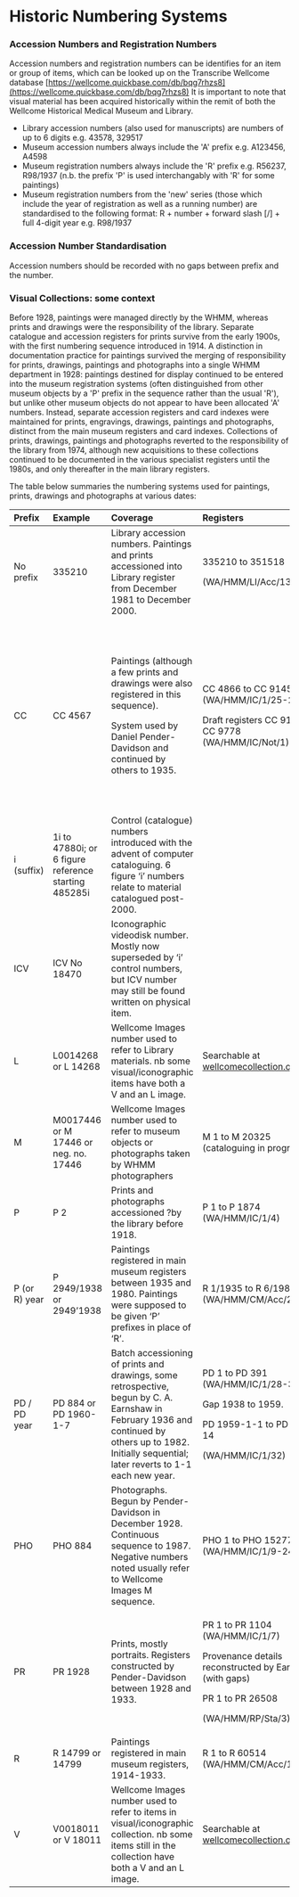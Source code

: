 # Historic Numbering Systems

### Accession Numbers and Registration Numbers

Accession numbers and registration numbers can be identifies for an item or group of items, which can be looked up on the Transcribe Wellcome database [https://wellcome.quickbase.com/db/bqg7rhzs8](https://wellcome.quickbase.com/db/bqg7rhzs8) It is important to note that visual material has been acquired historically within the remit of both the Wellcome Historical Medical Museum and Library. 

* Library accession numbers \(also used for manuscripts\) are numbers of up to 6 digits e.g. 43578, 329517
* Museum accession numbers always include the 'A' prefix e.g. A123456, A4598
* Museum registration numbers always include the 'R' prefix e.g. R56237, R98/1937 \(n.b. the prefix 'P' is used interchangably with 'R' for some paintings\)
* Museum registration numbers from the 'new' series \(those which include the year of registration as well as a running number\) are standardised to the following format: R + number + forward slash  \[/\]  + full 4-digit year e.g. R98/1937

### Accession Number Standardisation

Accession numbers should be recorded with no gaps between prefix and the number.

### Visual Collections: some context

Before 1928, paintings were managed directly by the WHMM, whereas prints and drawings were the responsibility of the library. Separate catalogue and accession registers for prints survive from the early 1900s, with the first numbering sequence introduced in 1914. A distinction in documentation practice for paintings survived the merging of responsibility for prints, drawings, paintings and photographs into a single WHMM department in 1928: paintings destined for display continued to be entered into the museum registration systems \(often distinguished from other museum objects by a 'P' prefix in the sequence rather than the usual 'R'\), but unlike other museum objects do not appear to have been allocated 'A' numbers. Instead, separate accession registers and card indexes were maintained for prints, engravings, drawings, paintings and photographs, distinct from the main museum registers and card indexes. Collections of prints, drawings, paintings and photographs reverted to the responsibility of the library from 1974, although new acquisitions to these collections continued to be documented in the various specialist registers until the 1980s, and only thereafter in the main library registers.

  
The table below summaries the numbering systems used for paintings, prints, drawings and photographs at various dates: 

<table>
  <thead>
    <tr>
      <th style="text-align:left"><b>Prefix</b>
      </th>
      <th style="text-align:left"><b>Example</b>
      </th>
      <th style="text-align:left"><b>Coverage</b>
      </th>
      <th style="text-align:left"><b>Registers</b>
      </th>
      <th style="text-align:left"><b>Index Cards</b>
      </th>
    </tr>
  </thead>
  <tbody>
    <tr>
      <td style="text-align:left">No prefix</td>
      <td style="text-align:left">335210</td>
      <td style="text-align:left">Library accession numbers. Paintings and prints accessioned into Library
        register from December 1981 to December 2000.</td>
      <td style="text-align:left">
        <p>335210 to 351518</p>
        <p>(WA/HMM/LI/Acc/13)</p>
      </td>
      <td style="text-align:left"></td>
    </tr>
    <tr>
      <td style="text-align:left">CC</td>
      <td style="text-align:left">CC 4567</td>
      <td style="text-align:left">
        <p>Paintings (although a few prints and drawings were also registered in
          this sequence).</p>
        <p>System used by Daniel Pender-Davidson and continued by others to 1935.</p>
      </td>
      <td style="text-align:left">
        <p>CC 4866 to CC 9145 (WA/HMM/IC/1/25-27)</p>
        <p>Draft registers CC 9146 to CC 9778 (WA/HMM/IC/Not/1)</p>
      </td>
      <td style="text-align:left">
        <p>CC 1 to CC 9778 in two series, one handwritten by Pender-Davidson, one
          typescript, gaps in each series.</p>
        <p>Series 1: CC1 to CC7000 (WA/HMM/IC/3/A.1-A.12)</p>
        <p>Series 2: CC1 to CC9778 (WA/HMM/IC/3/A.13-A.37)</p>
      </td>
    </tr>
    <tr>
      <td style="text-align:left">i (suffix)</td>
      <td style="text-align:left">1i to 47880i; or 6 figure reference starting 485285i</td>
      <td style="text-align:left">Control (catalogue) numbers introduced with the advent of computer cataloguing.
        6 figure &#x2018;i&#x2019; numbers relate to material catalogued post-2000.</td>
      <td
      style="text-align:left"></td>
        <td style="text-align:left"></td>
    </tr>
    <tr>
      <td style="text-align:left">ICV</td>
      <td style="text-align:left">ICV No 18470</td>
      <td style="text-align:left">Iconographic videodisk number. Mostly now superseded by &#x2018;i&#x2019;
        control numbers, but ICV number may still be found written on physical
        item.</td>
      <td style="text-align:left"></td>
      <td style="text-align:left"></td>
    </tr>
    <tr>
      <td style="text-align:left">L</td>
      <td style="text-align:left">L0014268 or L 14268</td>
      <td style="text-align:left">Wellcome Images number used to refer to Library materials. nb some visual/iconographic
        items have both a V and an L image.</td>
      <td style="text-align:left">Searchable at <a href="https://wellcomecollection.org/works">wellcomecollection.org/works</a>
      </td>
      <td style="text-align:left"></td>
    </tr>
    <tr>
      <td style="text-align:left">M</td>
      <td style="text-align:left">M0017446 or M 17446 or neg. no. 17446</td>
      <td style="text-align:left">Wellcome Images number used to refer to museum objects or photographs
        taken by WHMM photographers</td>
      <td style="text-align:left">M 1 to M 20325
        <br />(cataloguing in progress)</td>
      <td style="text-align:left"></td>
    </tr>
    <tr>
      <td style="text-align:left">P</td>
      <td style="text-align:left">P 2</td>
      <td style="text-align:left">Prints and photographs accessioned ?by the library before 1918.</td>
      <td
      style="text-align:left">P 1 to P 1874 (WA/HMM/IC/1/4)</td>
        <td style="text-align:left"></td>
    </tr>
    <tr>
      <td style="text-align:left">P (or R) year</td>
      <td style="text-align:left">P 2949/1938 or 2949&#x2019;1938</td>
      <td style="text-align:left">Paintings registered in main museum registers between 1935 and 1980. Paintings
        were supposed to be given &#x2018;P&#x2019; prefixes in place of &#x2018;R&#x2019;.</td>
      <td
      style="text-align:left">R 1/1935 to R 6/1980 (WA/HMM/CM/Acc/21-56)</td>
        <td style="text-align:left">[R/P] 19/1935 to P 142/1976 (WA/HMM/IC/3/D.1)</td>
    </tr>
    <tr>
      <td style="text-align:left">PD / PD year</td>
      <td style="text-align:left">PD 884 or PD 1960-1-7</td>
      <td style="text-align:left">Batch accessioning of prints and drawings, some retrospective, begun by
        C. A. Earnshaw in February 1936 and continued by others up to 1982. Initially
        sequential; later reverts to 1-1 each new year.</td>
      <td style="text-align:left">
        <p>PD 1 to PD 391 (WA/HMM/IC/1/28-31)</p>
        <p>Gap 1938 to 1959.</p>
        <p>PD 1959-1-1 to PD 1982-14</p>
        <p>(WA/HMM/IC/1/32)</p>
      </td>
      <td style="text-align:left">Earnshaw&#x2019;s notes up to PD 420 and for 1936-1 to 1936-199 (uncatalogued)</td>
    </tr>
    <tr>
      <td style="text-align:left">PHO</td>
      <td style="text-align:left">PHO 884</td>
      <td style="text-align:left">Photographs. Begun by Pender-Davidson in December 1928. Continuous sequence
        to 1987. Negative numbers noted usually refer to Wellcome Images M sequence.</td>
      <td
      style="text-align:left">PHO 1 to PHO 15277 (WA/HMM/IC/1/9-24)</td>
        <td style="text-align:left">PHO 1 to PHO 2234 (WA/HMM/IC/3/C.1-C.14)</td>
    </tr>
    <tr>
      <td style="text-align:left">PR</td>
      <td style="text-align:left">PR 1928</td>
      <td style="text-align:left">Prints, mostly portraits. Registers constructed by Pender-Davidson between
        1928 and 1933.</td>
      <td style="text-align:left">
        <p>PR 1 to PR 1104 (WA/HMM/IC/1/7)</p>
        <p>Provenance details reconstructed by Earnshaw (with gaps)</p>
        <p>PR 1 to PR 26508</p>
        <p>(WA/HMM/RP/Sta/3)</p>
      </td>
      <td style="text-align:left"></td>
    </tr>
    <tr>
      <td style="text-align:left">R</td>
      <td style="text-align:left">R 14799 or 14799</td>
      <td style="text-align:left">Paintings registered in main museum registers, 1914-1933.</td>
      <td style="text-align:left">R 1 to R 60514 (WA/HMM/CM/Acc/1-20)</td>
      <td style="text-align:left"></td>
    </tr>
    <tr>
      <td style="text-align:left">V</td>
      <td style="text-align:left">V0018011 or V 18011</td>
      <td style="text-align:left">Wellcome Images number used to refer to items in visual/iconographic collection.
        nb some items still in the collection have both a V and an L image.</td>
      <td
      style="text-align:left">Searchable at <a href="https://wellcomecollection.org/works">wellcomecollection.org/works</a>
        </td>
        <td style="text-align:left"></td>
    </tr>
  </tbody>
</table>

